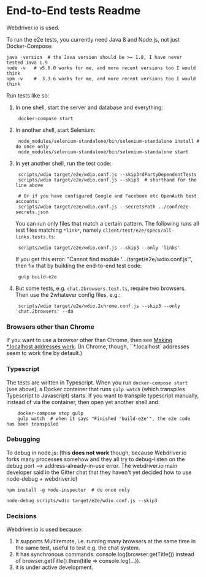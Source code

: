 End-to-End tests Readme
===================

Webdriver.io is used.

To run the e2e tests, you currently need Java 8 and Node.js, not just Docker-Compose:

    java -version  # the Java version should be >= 1.8, I have never tested Java 1.9
    node -v   # v5.0.0 works for me, and more recent versions too I would think
    npm -v    #  3.3.6 works for me, and more recent versions too I would think

Run tests like so:

1. In one shell, start the server and database and everything:

        docker-compose start

1. In another shell, start Selenium:

        node_modules/selenium-standalone/bin/selenium-standalone install # do once only
        node_modules/selenium-standalone/bin/selenium-standalone start

1. In yet another shell, run the test code:

        scripts/wdio target/e2e/wdio.conf.js --skip3rdPartyDependentTests
        scripts/wdio target/e2e/wdio.conf.js --skip3  # shorthand for the line above

        # Or if you have configured Google and Facebook etc OpenAuth test accounts:
        scripts/wdio target/e2e/wdio.conf.js --secretsPath ../conf/e2e-secrets.json

    You can run only files that match a certain pattern. The following runs
    all test files matching `*link*`, namely `client/test/e2e/specs/all-links.tests.ts`:

        scripts/wdio target/e2e/wdio.conf.js --skip3 --only 'links'

    If you get this error: "Cannot find module '.../target/e2e/wdio.conf.js'", then
    fix that by building the end-to-end test code:

        gulp build-e2e

1. But some tests, e.g. `chat.2browsers.test.ts`, require two browsers. Then use the 2whatever config files, e.g.:

        scripts/wdio target/e2e/wdio.2chrome.conf.js --skip3 --only 'chat.2browsers' --da


### Browsers other than Chrome

If you want to use a browser other than Chrome, then see [Making *.localhost addresses work](./wildcard-dot-localhost.md).
(In Chrome, though, ``*.localhost` addresses seem to work fine by default.)


### Typescript

The tests are written in Typescript. When you run `docker-compose start` (see above), a Docker container
that runs `gulp watch` (which transpiles Typescript to Javascript) starts. If you want to
transpile typescript manually, instead of via the container, then open yet another shell and:

        docker-compose stop gulp
        gulp watch  # when it says "Finished 'build-e2e'", the e2e code has been transpiled


### Debugging

To debug in node.js: (this **does not work** though, because Webdriver.io forks many processes
somehow and they all try to debug-listen on the debug port --> address-already-in-use error.
The webdriver.io main developer said in the Gitter chat that they haven't yet decided how
to use node-debug + webdriver.io)

    npm install -g node-inspector  # do once only

    node-debug scripts/wdio target/e2e/wdio.conf.js --skip3


### Decisions

Webdriver.io is used because:
  1. It supports Multiremote, i.e. running many browsers at the same time in the same test, useful to test e.g. the chat system.
  2. It has synchronous commands: console.log(browser.getTitle()) instead of browser.getTitle().then(title => console.log(...)).
  3. it is under active development.

